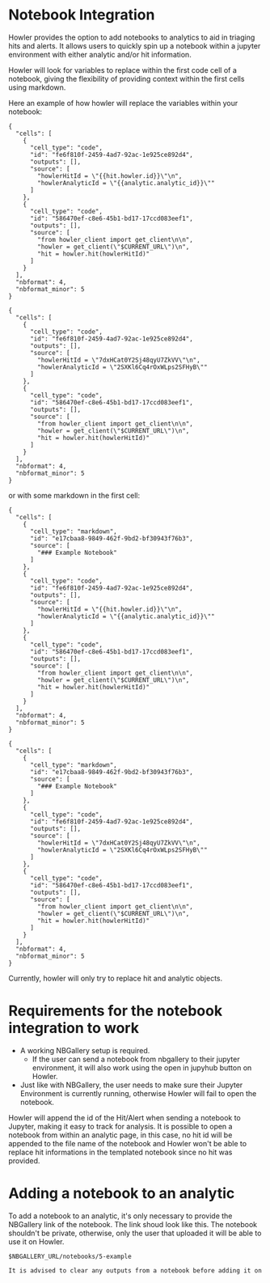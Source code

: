 # Notebook Integration

Howler provides the option to add notebooks to analytics to aid in triaging hits and alerts. It allows users to quickly spin up a notebook within a jupyter environment with either analytic and/or hit information.

Howler will look for variables to replace within the first code cell of a notebook, giving the flexibility of providing context within the first cells using markdown.

Here an example of how howler will replace the variables within your notebook:

```notebook tab="Template"
{
  "cells": [
    {
      "cell_type": "code",
      "id": "fe6f810f-2459-4ad7-92ac-1e925ce892d4",
      "outputs": [],
      "source": [
        "howlerHitId = \"{{hit.howler.id}}\"\n",
        "howlerAnalyticId = \"{{analytic.analytic_id}}\""
      ]
    },
    {
      "cell_type": "code",
      "id": "586470ef-c8e6-45b1-bd17-17ccd083eef1",
      "outputs": [],
      "source": [
        "from howler_client import get_client\n\n",
        "howler = get_client(\"$CURRENT_URL\")\n",
        "hit = howler.hit(howlerHitId)"
      ]
    }
  ],
  "nbformat": 4,
  "nbformat_minor": 5
}
```

```notebook tab="Processed"
{
  "cells": [
    {
      "cell_type": "code",
      "id": "fe6f810f-2459-4ad7-92ac-1e925ce892d4",
      "outputs": [],
      "source": [
        "howlerHitId = \"7dxHCat0Y2Sj48qyU7ZkVV\"\n",
        "howlerAnalyticId = \"2SXKl6Cq4rOxWLps2SFHyB\""
      ]
    },
    {
      "cell_type": "code",
      "id": "586470ef-c8e6-45b1-bd17-17ccd083eef1",
      "outputs": [],
      "source": [
        "from howler_client import get_client\n\n",
        "howler = get_client(\"$CURRENT_URL\")\n",
        "hit = howler.hit(howlerHitId)"
      ]
    }
  ],
  "nbformat": 4,
  "nbformat_minor": 5
}
```

or with some markdown in the first cell:

```notebook tab="Template"
{
  "cells": [
    {
      "cell_type": "markdown",
      "id": "e17cbaa8-9849-462f-9bd2-bf30943f76b3",
      "source": [
        "### Example Notebook"
      ]
    },
    {
      "cell_type": "code",
      "id": "fe6f810f-2459-4ad7-92ac-1e925ce892d4",
      "outputs": [],
      "source": [
        "howlerHitId = \"{{hit.howler.id}}\"\n",
        "howlerAnalyticId = \"{{analytic.analytic_id}}\""
      ]
    },
    {
      "cell_type": "code",
      "id": "586470ef-c8e6-45b1-bd17-17ccd083eef1",
      "outputs": [],
      "source": [
        "from howler_client import get_client\n\n",
        "howler = get_client(\"$CURRENT_URL\")\n",
        "hit = howler.hit(howlerHitId)"
      ]
    }
  ],
  "nbformat": 4,
  "nbformat_minor": 5
}
```

```notebook tab="Processed"
{
  "cells": [
    {
      "cell_type": "markdown",
      "id": "e17cbaa8-9849-462f-9bd2-bf30943f76b3",
      "source": [
        "### Example Notebook"
      ]
    },
    {
      "cell_type": "code",
      "id": "fe6f810f-2459-4ad7-92ac-1e925ce892d4",
      "outputs": [],
      "source": [
        "howlerHitId = \"7dxHCat0Y2Sj48qyU7ZkVV\"\n",
        "howlerAnalyticId = \"2SXKl6Cq4rOxWLps2SFHyB\""
      ]
    },
    {
      "cell_type": "code",
      "id": "586470ef-c8e6-45b1-bd17-17ccd083eef1",
      "outputs": [],
      "source": [
        "from howler_client import get_client\n\n",
        "howler = get_client(\"$CURRENT_URL\")\n",
        "hit = howler.hit(howlerHitId)"
      ]
    }
  ],
  "nbformat": 4,
  "nbformat_minor": 5
}
```

Currently, howler will only try to replace hit and analytic objects.

# Requirements for the notebook integration to work

- A working NBGallery setup is required.
  - If the user can send a notebook from nbgallery to their jupyter environment, it will also work using the open in jupyhub button on Howler.
- Just like with NBGallery, the user needs to make sure their Jupyter Environment is currently running, otherwise Howler will fail to open the notebook.

Howler will append the id of the Hit/Alert when sending a notebook to Jupyter, making it easy to track for analysis. It is possible to open a notebook from within an analytic page, in this case, no hit id will be appended to the file name of the notebook and Howler won't be able to replace hit informations in the templated notebook since no hit was provided.

# Adding a notebook to an analytic

To add a notebook to an analytic, it's only necessary to provide the NBGallery link of the notebook. The link shoud look like this. The notebook shouldn't be private, otherwise, only the user that uploaded it will be able to use it on Howler.

```
$NBGALLERY_URL/notebooks/5-example
```

```alert
It is advised to clear any outputs from a notebook before adding it on NBGallery to avoid leaking sensitive data.
```
